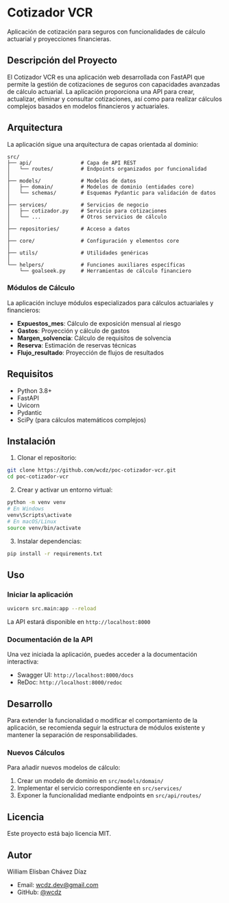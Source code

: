 # Cotizador VCR

Aplicación de cotización para seguros con funcionalidades de cálculo actuarial y proyecciones financieras.

## Descripción del Proyecto

El Cotizador VCR es una aplicación web desarrollada con FastAPI que permite la gestión de cotizaciones de seguros con capacidades avanzadas de cálculo actuarial. La aplicación proporciona una API para crear, actualizar, eliminar y consultar cotizaciones, así como para realizar cálculos complejos basados en modelos financieros y actuariales.

## Arquitectura

La aplicación sigue una arquitectura de capas orientada al dominio:

```
src/
├── api/                # Capa de API REST
│   └── routes/         # Endpoints organizados por funcionalidad
│
├── models/             # Modelos de datos
│   ├── domain/         # Modelos de dominio (entidades core)
│   └── schemas/        # Esquemas Pydantic para validación de datos
│
├── services/           # Servicios de negocio
│   ├── cotizador.py    # Servicio para cotizaciones
│   └── ...             # Otros servicios de cálculo
│
├── repositories/       # Acceso a datos
│
├── core/               # Configuración y elementos core
│
├── utils/              # Utilidades genéricas 
│
└── helpers/            # Funciones auxiliares específicas
    └── goalseek.py     # Herramientas de cálculo financiero
```

### Módulos de Cálculo

La aplicación incluye módulos especializados para cálculos actuariales y financieros:

- **Expuestos_mes**: Cálculo de exposición mensual al riesgo
- **Gastos**: Proyección y cálculo de gastos
- **Margen_solvencia**: Cálculo de requisitos de solvencia
- **Reserva**: Estimación de reservas técnicas
- **Flujo_resultado**: Proyección de flujos de resultados

## Requisitos

- Python 3.8+
- FastAPI
- Uvicorn
- Pydantic
- SciPy (para cálculos matemáticos complejos)

## Instalación

1. Clonar el repositorio:
```bash
git clone https://github.com/wcdz/poc-cotizador-vcr.git
cd poc-cotizador-vcr
```

2. Crear y activar un entorno virtual:
```bash
python -m venv venv
# En Windows
venv\Scripts\activate
# En macOS/Linux
source venv/bin/activate
```

3. Instalar dependencias:
```bash
pip install -r requirements.txt
```

## Uso

### Iniciar la aplicación

```bash
uvicorn src.main:app --reload
```

La API estará disponible en `http://localhost:8000`

### Documentación de la API

Una vez iniciada la aplicación, puedes acceder a la documentación interactiva:

- Swagger UI: `http://localhost:8000/docs`
- ReDoc: `http://localhost:8000/redoc`

## Desarrollo

Para extender la funcionalidad o modificar el comportamiento de la aplicación, se recomienda seguir la estructura de módulos existente y mantener la separación de responsabilidades.

### Nuevos Cálculos

Para añadir nuevos modelos de cálculo:

1. Crear un modelo de dominio en `src/models/domain/`
2. Implementar el servicio correspondiente en `src/services/`
3. Exponer la funcionalidad mediante endpoints en `src/api/routes/`

## Licencia

Este proyecto está bajo licencia MIT.

## Autor

William Elisban Chávez Díaz
- Email: wcdz.dev@gmail.com
- GitHub: [@wcdz](https://github.com/wcdz)
